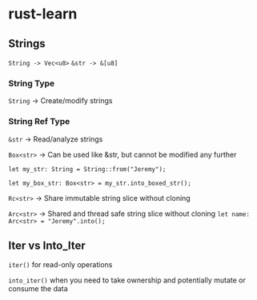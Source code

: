 # rust-learn

## Strings

`String -> Vec<u8>`
`&str -> &[u8]`

### String Type

`String` -> Create/modify strings


### String Ref Type

`&str` -> Read/analyze strings


`Box<str>` -> Can be used like &str, but cannot be modified any further

`let my_str: String = String::from("Jeremy");`

`let my_box_str: Box<str> = my_str.into_boxed_str();`


`Rc<str>` -> Share immutable string slice without cloning

`Arc<str>` -> Shared and thread safe string slice without cloning
`let name: Arc<str> = "Jeremy".into();`

## Iter vs Into_Iter

`iter()` for read-only operations

`into_iter()` when you need to take ownership and potentially mutate or consume the data

